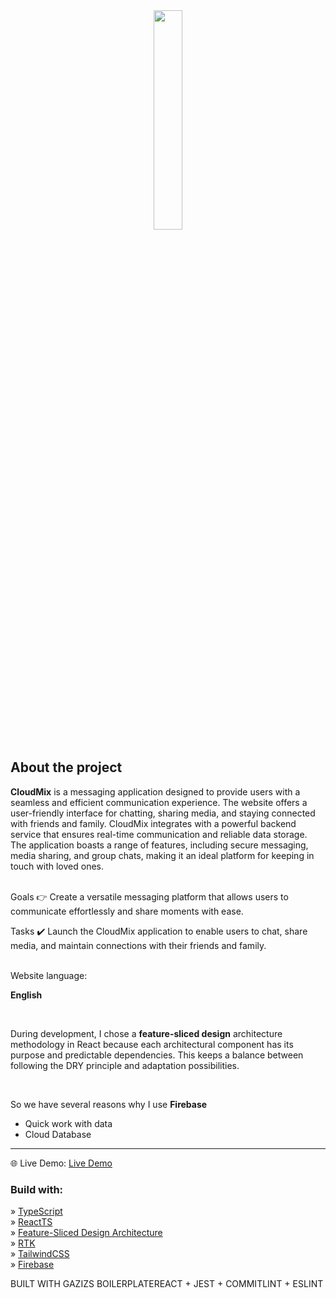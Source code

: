 <div align='center'><img style="width:30%" src='https://github.com/shoqqan/star-wars-wiki/assets/108088790/28589ea6-c3b1-4810-be77-6f347de51235'/></div>
<h2>About the project</h2>
  <p><b>CloudMix</b> is a messaging application designed to provide users with a seamless and efficient communication experience. The website offers a user-friendly interface for chatting, sharing media, and staying connected with friends and family.
CloudMix integrates with a powerful backend service that ensures real-time communication and reliable data storage. The application boasts a range of features, including secure messaging, media sharing, and group chats, making it an ideal platform for keeping in touch with loved ones.

  </p>
  <br>
Goals 👉 Create a versatile messaging platform that allows users to communicate effortlessly and share moments with ease.</p>
Tasks ✔️ Launch the CloudMix application to enable users to chat, share media, and maintain connections with their friends and family.</p>
<br>
Website language: </p>
<b>English</b> </p>
<br>

<p>During development, I chose a <b>feature-sliced design</b> architecture methodology in React because each architectural component has its purpose and predictable dependencies.
This keeps a balance between following the DRY principle and adaptation possibilities.</p>
<br>
<p>So we have several reasons why I use <b>Firebase</b></p>
<ul>
  <li>Quick work with data</li>
  <li>Cloud Database</li>
</ul>
<hr>
🌐 Live Demo: <a href='https://cloudmix.vercel.app/#/welcome'>Live Demo</a>
<h3>Build with:</h3>
» <a href='https://www.typescriptlang.org/'>TypeScript</a> <br>
» <a href='https://react.dev/'>ReactTS</a> <br>
» <a href='https://feature-sliced.design/'>Feature-Sliced Design Architecture</a> <br>
» <a href='https://effector.dev/'>RTK</a> <br>
» <a href='https://tailwindcss.com/'>TailwindCSS</a> <br>
» <a href='https://firebase.google.com/'>Firebase</a> <br>

BUILT WITH GAZIZS BOILERPLATEREACT + JEST + COMMITLINT + ESLINT
